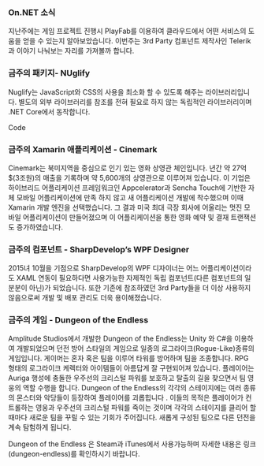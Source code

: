### On.NET 소식
지난주에는 게임 프로젝트 진행시 PlayFab를 이용하여 클라우드에서 어떤 서비스의 도움을 얻을 수 있는지 알아보았습니다. 이번주는 3rd Party 컴포넌트 제작사인 Telerik과 이야기 나눠보는 자리를 가져볼까 합니다.

### 금주의 패키지- NUglify
Nuglify는 JavaScript와 CSS의 사용을 최소화 할 수 있도록 해주는 라이브러리입니다. 별도의 외부 라이브러리를 참조를 전혀 필요로 하지 않는 독립적인 라이브러리이며  .NET Core에서 동작합니다.

Code

### 금주의 Xamarin 애플리케이션 - Cinemark
Cinemark는 북미지역을 중심으로 인기 있는 영화 상영관 체인입니다.  년간 약 27억$(3조원)의 매출을 기록하며 약 5,600개의 상영관으로 이루어져 있습니다. 이 기업은 하이브리드 어플리케이션 프레임워크인 Appcelerator과 Sencha Touch에 기반한 자체 모바일 어플리케이션에 만족 하지 않고 새 어플리케이션 개발에 착수했으며 이때  Xamarin 개발 엔진을 선택했습니다. 그 결과 미국 최대 극장 회사에 어울리는 멋진 모바일 어플리케이션이 만들어졌으며 이 어플리케이션을 통한 영화 예약 및 결재 트랜잭션도 증가하였습니다. 

### 금주의 컴포넌트 - SharpDevelop’s WPF Designer
2015녀 10월을 기점으로 SharpDevelop의 WPF 디자이너는 어느 어플리케이션이라도 XAML 연동이 필요하다면 사용가능한  자제적인 독립 컴포넌트(다른 컴포넌트의 일 분분이 아닌)가 되었습니다. 또한 기존에 참조하였던 3rd Party들을 더 이상 사용하지 않음으로써 개발 및 배포 관리도 더욱 용이해졌습니다. 

### 금주의 게임 - Dungeon of the Endless
 Amplitude Studios에서 개발한 Dungeon of the Endless는 Unity 와 C#을 이용하여 개발되었으며 던전 방어 스타일의 게임으로 일종의 로그라이크(Rogue-Like)종류의 게임입니다. 게이머는 혼자 혹은 팀을 이루어 타워를 방어하며 팀을 조종합니다. RPG 형태의 로그라이크 케렉터와 아이템들이 아름답게 잘 구현되어져 있습니다. 플레이어는 Auriga 행성에 충돌한 우주선의 크리스털 파워를 보호하고 탈출의 길을 찾으면서 팀 영웅의 역할 수행을 합니다. Dungeon of the Endless의 각각의 스테이지에는 여러 종류의 몬스터와 악당들이 등장하여 플레이어를 괴롭힙니다 . 이들의 목적은 플레이어가 컨트롤하는 영웅과 우주선의 크리스털 파워를 죽이는 것이며 각각의 스테이지를 클리어 할 때마다  새로운 팀을 꾸릴 수 있는 기회가 주어집니다. 새롭게 구성된 팀으로 다른 던전을 계속 탐험하게 됩니다.

Dungeon of the Endless 은 Steam과 iTunes에서 사용가능하며 자세한 내용은 링크(dungeon-endless)를 확인하시기 바랍니다.
